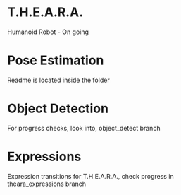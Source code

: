 # T.H.E.A.R.A.
Humanoid Robot - On going

# Pose Estimation
Readme is located inside the folder

# Object Detection
For progress checks, look into, object_detect branch 

# Expressions
Expression transitions for T.H.E.A.R.A., check progress in theara_expressions branch
